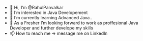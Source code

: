 - 👋 Hi, I’m @RahulPanvalkar
- 👀 I’m interested in Java Developement
- 🌱 I’m currently learning Advanced Java..
- 💞️ As a Fresher I’m looking forward to work as proffesional Java Developer and further develope my skills
- 📫 How to reach me -> message me on LinkedIn

<!---
RahulPanvalkar/RahulPanvalkar is a ✨ special ✨ repository because its `README.md` (this file) appears on your GitHub profile.
You can click the Preview link to take a look at your changes.
--->
